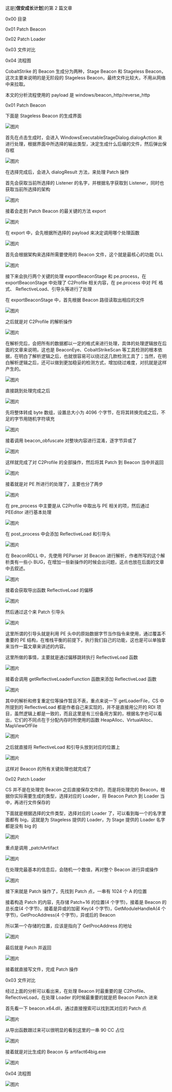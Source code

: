 这是\[**信安成长计划**\]的第 2 篇文章

0x00 目录

0x01 Patch Beacon

0x02 Patch Loader

0x03 文件对比

0x04 流程图

CobaltStrike 的 Beacon 生成分为两种，Stage Beacon 和 Stageless Beacon，这次主要来说明的是无阶段的 Stageless Beacon，最终文件比较大，不用从网络中来拉取。

本文的分析流程使用的 payload 是 windows/beacon\_http/reverse\_http

0x01 Patch Beacon

下面是 Stageless Beacon 的生成界面

![图片](https://shs3.b.qianxin.com/attack_forum/2022/01/attach-7f15987135436f3bfe09771ddea20f556d09ac72.png)

首先在点击生成时，会进入 WindowsExecutableStageDialog.dialogAction 来进行处理，根据界面中所选择的输出类型，决定生成什么后缀的文件，然后弹出保存框

![图片](https://shs3.b.qianxin.com/attack_forum/2022/01/attach-36b3310d7ea0420579f9930db603e7b6c2890312.png)

在选择完成后，会进入 dialogResult 方法，来处理 Patch 操作

首先会获取当前所选择的 Listener 的名字，并根据名字获取到 Listener，同时也获取当前所选择的架构

![图片](https://shs3.b.qianxin.com/attack_forum/2022/01/attach-0c13e9571fe8ce3758f07bc6aef9b9254896e770.png)

接着会走到 Patch Beacon 的最关键的方法 export

![图片](https://shs3.b.qianxin.com/attack_forum/2022/01/attach-d5e61b8e614ecd67541736e8da445cb6e1ca4024.png)

在 export 中，会先根据所选择的 payload 来决定调用哪个处理函数

![图片](https://shs3.b.qianxin.com/attack_forum/2022/01/attach-e99b05d77fca2b56be3b6caa3c03c97ef7b6d410.png)

首先会根据架构来选择所需要使用的 Beacon 文件，这个就是最核心的功能 DLL

![图片](https://shs3.b.qianxin.com/attack_forum/2022/01/attach-5733954d1c8b006bc607c7a4eaef52134ad7cb69.png)

接下来会执行两个关键的处理 exportBeaconStage 和 pe.process，在 exportBeaconStage 中处理了 C2Profile 相关内容，在 pe.process 中对 PE 格式、 ReflectiveLoad、引导头等进行了处理

在 exportBeaconStage 中，首先根据 Beacon 路径读取出相应的文件

![图片](https://shs3.b.qianxin.com/attack_forum/2022/01/attach-2727b29e8899b45859ac39ab34d77da940c32f1c.png)

之后就是对 C2Profile 的解析操作

![图片](https://shs3.b.qianxin.com/attack_forum/2022/01/attach-ef0a1363c9e46b70f9cf50743a2f9651fcf3ed09.png)

在解析完后，会把所有的数据都以一定的格式来进行处理，具体的处理逻辑放在后面的文章来说明，这也是 BeaconEye、CobaltStrikeScan 等工具检测的根本依据，在明白了解析逻辑之后，也就很容易可以绕过这几款检测工具了；当然，在明白解析逻辑之后，还可以做到更加稳妥的检测方式，增加绕过难度，对抗就是这样产生的。

![图片](https://shs3.b.qianxin.com/attack_forum/2022/01/attach-6942e0d468d6a1a3d573b8c3b8094274d664850d.png)

直接跳到处理完成之后

![图片](https://shs3.b.qianxin.com/attack_forum/2022/01/attach-c7a8e5737ba4da9abea3ab601b05aa1c3e4ec6a4.png)

先将整体转成 byte 数组，设置总大小为 4096 个字节，在将其转换完成之后，不足的字节用随机字符填充

![图片](https://shs3.b.qianxin.com/attack_forum/2022/01/attach-d1a3f4b0bbdde76b1183c60cded23f3398ba1b0b.png)

接着调用 beacon\_obfuscate 对整块内容进行混淆，逐字节异或了

![图片](https://shs3.b.qianxin.com/attack_forum/2022/01/attach-e7e5be462cda9a84c9fd5872aa13cdbd65c6f302.png)

这样就完成了对 C2Profile 的全部操作，然后将其 Patch 到 Beacon 当中并返回

![图片](https://shs3.b.qianxin.com/attack_forum/2022/01/attach-51b6b84d84f45face5b347f870fad656ae34d3cb.png)

接着就是对 PE 所进行的处理了，主要也分了两步

![图片](https://shs3.b.qianxin.com/attack_forum/2022/01/attach-919af7ef1cea8e2605eeda4860b45005de9e9781.png)

在 pre\_process 中主要是从 C2Profile 中取出与 PE 相关的项，然后通过 PEEditor 进行基本处理

![图片](https://shs3.b.qianxin.com/attack_forum/2022/01/attach-fc62148d1f87c35bc221d13a3e9f57045cd693cc.png)

在 post\_process 中会添加 ReflectiveLoad 和引导头

![图片](https://shs3.b.qianxin.com/attack_forum/2022/01/attach-a8374042c9bd6b63fc8761248edb40845816bfc0.png)

在 BeaconRDLL 中，先使用 PEParser 对 Beacon 进行解析，作者所写的这个解析类有一些小 BUG，在增加一些新操作的时候会出问题，这点也放在后面的文章中去叙述。

![图片](https://shs3.b.qianxin.com/attack_forum/2022/01/attach-4e5480ae0292a32d8fed64f182a9b8276c071050.png)

接着会获取导出函数 ReflectiveLoad 的偏移

![图片](https://shs3.b.qianxin.com/attack_forum/2022/01/attach-e2d2d76be2dd6400e38c77fe0d49462a70eee9f9.png)

然后通过这个来 Patch 引导头

![图片](https://shs3.b.qianxin.com/attack_forum/2022/01/attach-bf7b7d2b8f077d739f99d5f5f346dac17edcfa8b.png)

这里所谓的引导头就是利用 PE 头中的原始数据字节当作指令来使用，通过覆盖不重要的 PE 结构，在堆栈平衡的前提下，执行我们自己的功能，这也是可以单独拿来当作一篇文章来讲述的内容。

这里所做的事情，主要就是通过偏移跳转执行 ReflectiveLoad 函数

![图片](https://shs3.b.qianxin.com/attack_forum/2022/01/attach-1106854abe03ae7cc38bff7d707f40ca39dffab1.png)

接着会调用 getReflectiveLoaderFunction 函数来添加 ReflectiveLoad 函数

![图片](https://shs3.b.qianxin.com/attack_forum/2022/01/attach-4760f6ed8df3d449db0fe7877de755263327ae9d.png)

其中的解析和修复重定位等操作暂且不表，重点来说一下 getLoaderFile，CS 中所提到的 ReflectiveLoad 都是作者自己来实现的，并不是直接用公开的 RDI 项目，虽然逻辑上都是一致的，而且这里是有三份备用方案的，根据名字也可以看出，它们的不同点在于分配内存时所使用的函数 HeapAlloc、VirtualAlloc、MapViewOfFile

![图片](https://shs3.b.qianxin.com/attack_forum/2022/01/attach-9fb0fcb6cfe43ffa3556b16697748c9dd21fe78d.png)

之后就直接将 ReflectiveLoad 和引导头放到对应的位置上

![图片](https://shs3.b.qianxin.com/attack_forum/2022/01/attach-521ac8c9e412516963279671fd47e92a55d27d8e.png)

这样对 Beacon 的所有关键处理也就完成了

0x02 Patch Loader

CS 并不是在处理完 Beacon 之后直接保存文件的，而是将处理完的 Beacon，根据你实际需要生成的类型，选择对应的 Loader，将 Beacon Patch 到 Loader 当中，再进行文件保存的

下面就是根据选择的文件类型，选择对应的 Loader 了，可以看到每一个的名字里面都有 big，这就是为 Stageless 提供的 Loader，为 Stage 提供的 Loader 名字都是没有 big 的

![图片](https://shs3.b.qianxin.com/attack_forum/2022/01/attach-1102638bc39dc83dd106e84c5f7644cf10d640e3.png)

重点是调用 \_patchArtifact

![图片](https://shs3.b.qianxin.com/attack_forum/2022/01/attach-616bc398a1711ccf8d7d78dad54bf44b6016b167.png)

在处理完最基本的信息后，会随机一个数值，再对整个 Beacon 进行异或操作

![图片](https://shs3.b.qianxin.com/attack_forum/2022/01/attach-4f5759cec427075072da9025c74f795d994b94e1.png)

接下来就是 Patch 操作了，先找到 Patch 点，一串有 1024 个 A 的位置

接着构造 Patch 的内容，先存储 Patch+16 的位置(4 个字节)，接着是 Beacon 的总长度(4 个字节)，接着是异或的加密 Key(4 个字节)，GetModuleHandleA(4 个字节)，GetProcAddress(4 个字节)，异或后的 Beacon

所以第一个存储的位置，应该是指向了 GetProcAddress 的地址

![图片](https://shs3.b.qianxin.com/attack_forum/2022/01/attach-006552c48b31a8bdcd9fdc55bc969ec5a9d7be60.png)

最后就是 Patch 并返回

![图片](https://shs3.b.qianxin.com/attack_forum/2022/01/attach-da71d59d96fdd2d4c333c089fd2090463d28910c.png)

接着就直接写文件，完成 Patch 操作

0x03 文件对比

经过上面的分析可以看出来，在处理 Beacon 时最重要的是 C2Profile、ReflectiveLoad，在处理 Loader 的时候最重要的就是把 Beacon Patch 进来

首先看一下 beacon.x64.dll，通过直接搜索可以找到其对应的 Patch 点

![图片](https://shs3.b.qianxin.com/attack_forum/2022/01/attach-dc0f467347a72c4ca82508bdb1b945eb2201e479.png)

从导出函数跟过来可以很明显的看到这里的一串 90 CC 占位

![图片](https://shs3.b.qianxin.com/attack_forum/2022/01/attach-9af5f8da554e9749cacd343ef23dfd22edbcebcb.png)

接着就是对比生成的 Beacon 与 artifact64big.exe

![图片](https://shs3.b.qianxin.com/attack_forum/2022/01/attach-708c17bfb5dfddb3927d8e3e719d8613566238fb.png)

0x04 流程图

![图片](https://shs3.b.qianxin.com/attack_forum/2022/01/attach-857dd6359a05e9ed2eb31c6327b0ea6a14df7672.png)